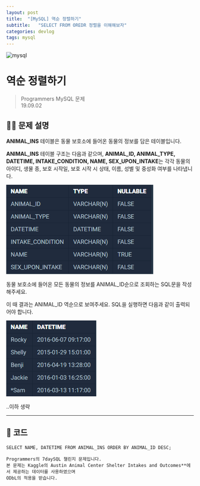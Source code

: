 ```yaml
---
layout: post
title:  "[MySQL] 역순 정렬하기"
subtitle:   "SELECT FROM OREDR 정렬을 이해해보자"
categories: devlog
tags: mysql
---
```

![mysql](https://img.shields.io/badge/MySQL-DataBase-yellow?logo=MySQL&logoColor=white&?logoWidth=40)

# 역순 정렬하기

> Programmers MySQL 문제    
> 19.09.02


## 👨‍💻 문제 설명

**ANIMAL_INS** 테이블은 동물 보호소에 들어온 동물의 정보를 담은 테이블입니다. 

**ANIMAL_INS** 테이블 구조는 다음과 같으며, **ANIMAL_ID, ANIMAL_TYPE, DATETIME, INTAKE_CONDITION, NAME, SEX_UPON_INTAKE**는 
각각 동물의 아이디, 생물 종, 보호 시작일, 보호 시작 시 상태, 이름, 성별 및 중성화 여부를 나타냅니다.

![img](../assets/img/dev/190902_3.PNG)

동물 보호소에 들어온 모든 동물의 정보를 ANIMAL_ID순으로 조회하는 SQL문을 작성해주세요.

이 때 결과는 ANIMAL_ID 역순으로 보여주세요. SQL을 실행하면 다음과 같이 출력되어야 합니다.

![img](../assets/img/dev/190902_4.PNG)

..이하 생략

---

## 📖 코드

```MySQL
SELECT NAME, DATETIME FROM ANIMAL_INS ORDER BY ANIMAL_ID DESC;
```

``` 
Programmers의 7daySQL 챌린지 문제입니다.
본 문제는 Kaggle의 Austin Animal Center Shelter Intakes and Outcomes**에서 제공하는 데이터를 사용하였으며 
ODbL의 적용을 받습니다.
```
